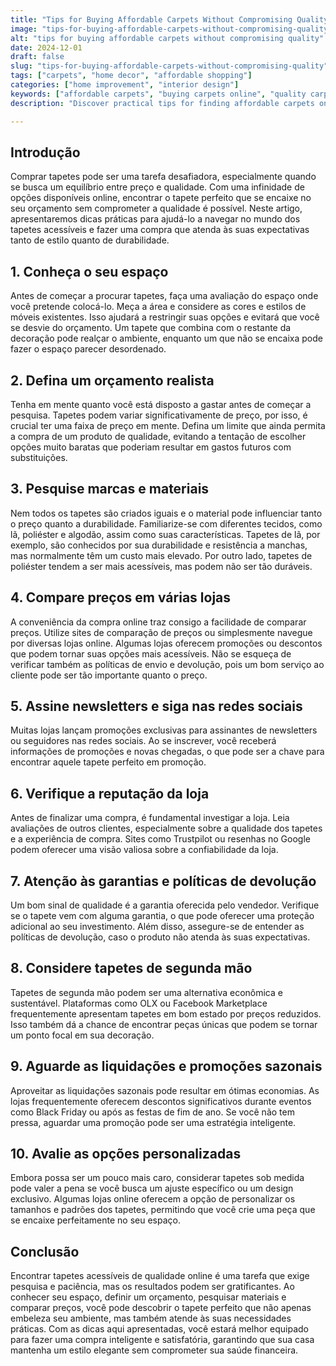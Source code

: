 ```yaml
---
title: "Tips for Buying Affordable Carpets Without Compromising Quality"
image: "tips-for-buying-affordable-carpets-without-compromising-quality.png"
alt: "tips for buying affordable carpets without compromising quality"
date: 2024-12-01
draft: false
slug: "tips-for-buying-affordable-carpets-without-compromising-quality"
tags: ["carpets", "home decor", "affordable shopping"]
categories: ["home improvement", "interior design"]
keywords: ["affordable carpets", "buying carpets online", "quality carpets"]
description: "Discover practical tips for finding affordable carpets online without sacrificing quality, ensuring your home remains stylish and comfortable."

---
```


## Introdução

Comprar tapetes pode ser uma tarefa desafiadora, especialmente quando se busca um equilíbrio entre preço e qualidade. Com uma infinidade de opções disponíveis online, encontrar o tapete perfeito que se encaixe no seu orçamento sem comprometer a qualidade é possível. Neste artigo, apresentaremos dicas práticas para ajudá-lo a navegar no mundo dos tapetes acessíveis e fazer uma compra que atenda às suas expectativas tanto de estilo quanto de durabilidade.

## 1. Conheça o seu espaço

Antes de começar a procurar tapetes, faça uma avaliação do espaço onde você pretende colocá-lo. Meça a área e considere as cores e estilos de móveis existentes. Isso ajudará a restringir suas opções e evitará que você se desvie do orçamento. Um tapete que combina com o restante da decoração pode realçar o ambiente, enquanto um que não se encaixa pode fazer o espaço parecer desordenado.

## 2. Defina um orçamento realista

Tenha em mente quanto você está disposto a gastar antes de começar a pesquisa. Tapetes podem variar significativamente de preço, por isso, é crucial ter uma faixa de preço em mente. Defina um limite que ainda permita a compra de um produto de qualidade, evitando a tentação de escolher opções muito baratas que poderiam resultar em gastos futuros com substituições.

## 3. Pesquise marcas e materiais

Nem todos os tapetes são criados iguais e o material pode influenciar tanto o preço quanto a durabilidade. Familiarize-se com diferentes tecidos, como lã, poliéster e algodão, assim como suas características. Tapetes de lã, por exemplo, são conhecidos por sua durabilidade e resistência a manchas, mas normalmente têm um custo mais elevado. Por outro lado, tapetes de poliéster tendem a ser mais acessíveis, mas podem não ser tão duráveis.

## 4. Compare preços em várias lojas

A conveniência da compra online traz consigo a facilidade de comparar preços. Utilize sites de comparação de preços ou simplesmente navegue por diversas lojas online. Algumas lojas oferecem promoções ou descontos que podem tornar suas opções mais acessíveis. Não se esqueça de verificar também as políticas de envio e devolução, pois um bom serviço ao cliente pode ser tão importante quanto o preço.

## 5. Assine newsletters e siga nas redes sociais

Muitas lojas lançam promoções exclusivas para assinantes de newsletters ou seguidores nas redes sociais. Ao se inscrever, você receberá informações de promoções e novas chegadas, o que pode ser a chave para encontrar aquele tapete perfeito em promoção.

## 6. Verifique a reputação da loja

Antes de finalizar uma compra, é fundamental investigar a loja. Leia avaliações de outros clientes, especialmente sobre a qualidade dos tapetes e a experiência de compra. Sites como Trustpilot ou resenhas no Google podem oferecer uma visão valiosa sobre a confiabilidade da loja.

## 7. Atenção às garantias e políticas de devolução

Um bom sinal de qualidade é a garantia oferecida pelo vendedor. Verifique se o tapete vem com alguma garantia, o que pode oferecer uma proteção adicional ao seu investimento. Além disso, assegure-se de entender as políticas de devolução, caso o produto não atenda às suas expectativas.

## 8. Considere tapetes de segunda mão

Tapetes de segunda mão podem ser uma alternativa econômica e sustentável. Plataformas como OLX ou Facebook Marketplace frequentemente apresentam tapetes em bom estado por preços reduzidos. Isso também dá a chance de encontrar peças únicas que podem se tornar um ponto focal em sua decoração.

## 9. Aguarde as liquidações e promoções sazonais

Aproveitar as liquidações sazonais pode resultar em ótimas economias. As lojas frequentemente oferecem descontos significativos durante eventos como Black Friday ou após as festas de fim de ano. Se você não tem pressa, aguardar uma promoção pode ser uma estratégia inteligente.

## 10. Avalie as opções personalizadas

Embora possa ser um pouco mais caro, considerar tapetes sob medida pode valer a pena se você busca um ajuste específico ou um design exclusivo. Algumas lojas online oferecem a opção de personalizar os tamanhos e padrões dos tapetes, permitindo que você crie uma peça que se encaixe perfeitamente no seu espaço.

## Conclusão

Encontrar tapetes acessíveis de qualidade online é uma tarefa que exige pesquisa e paciência, mas os resultados podem ser gratificantes. Ao conhecer seu espaço, definir um orçamento, pesquisar materiais e comparar preços, você pode descobrir o tapete perfeito que não apenas embeleza seu ambiente, mas também atende às suas necessidades práticas. Com as dicas aqui apresentadas, você estará melhor equipado para fazer uma compra inteligente e satisfatória, garantindo que sua casa mantenha um estilo elegante sem comprometer sua saúde financeira.